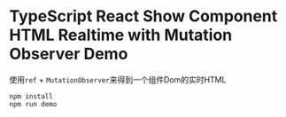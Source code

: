 TypeScript React Show Component HTML Realtime with Mutation Observer Demo
=========================================================================

使用`ref` + `MutationObserver`来得到一个组件Dom的实时HTML

```
npm install
npm run demo
```
